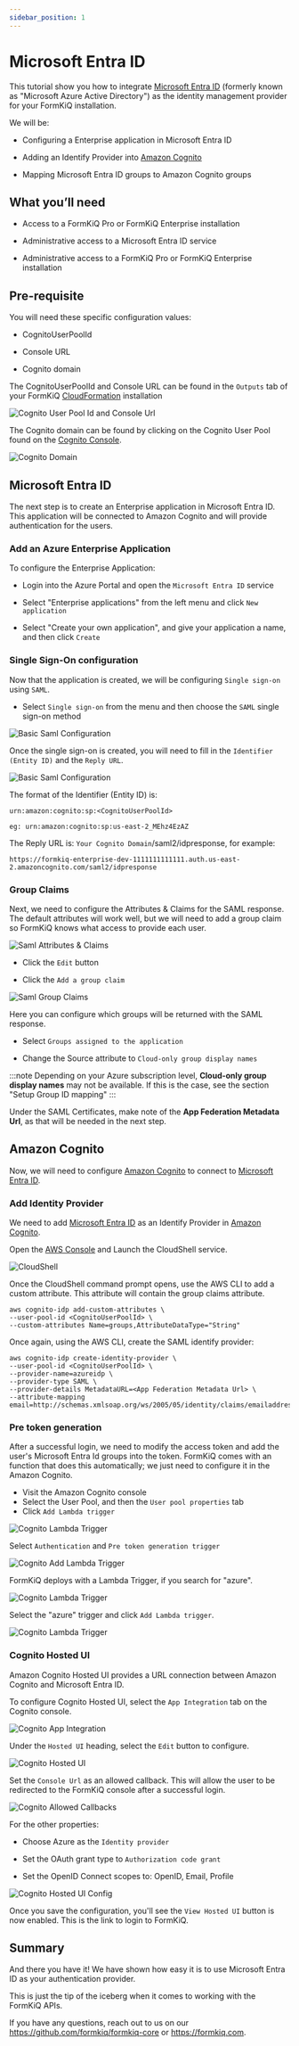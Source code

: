 ```yaml
---
sidebar_position: 1
---
```


# Microsoft Entra ID

This tutorial show you how to integrate [Microsoft Entra ID](https://www.microsoft.com/en-us/security/business/identity-access/microsoft-entra-id) (formerly known as "Microsoft Azure Active Directory") as the identity management provider for your FormKiQ installation.

We will be:

* Configuring a Enterprise application in Microsoft Entra ID

* Adding an Identify Provider into [Amazon Cognito](https://aws.amazon.com/pm/cognito)

* Mapping Microsoft Entra ID groups to Amazon Cognito groups

## What you’ll need

* Access to a FormKiQ Pro or FormKiQ Enterprise installation

* Administrative access to a Microsoft Entra ID service

* Administrative access to a FormKiQ Pro or FormKiQ Enterprise installation


## Pre-requisite

You will need these specific configuration values:

* CognitoUserPoolId

* Console URL

* Cognito domain

The CognitoUserPoolId and Console URL can be found in the `Outputs` tab of your FormKiQ [CloudFormation](https://console.aws.amazon.com/cloudformation) installation

![Cognito User Pool Id and Console Url](./img/entra-id-cf-outputs.png)

The Cognito domain can be found by clicking on the Cognito User Pool found on the [Cognito Console](https://console.aws.amazon.com/cognito/v2/idp/user-pools).

![Cognito Domain](./img/entra-id-cognito-domain.png)

## Microsoft Entra ID

The next step is to create an Enterprise application in Microsoft Entra ID. This application will be connected to Amazon Cognito and will provide authentication for the users.

### Add an Azure Enterprise Application

To configure the Enterprise Application:

* Login into the Azure Portal and open the `Microsoft Entra ID` service

* Select "Enterprise applications" from the left menu and click `New application`

* Select "Create your own application", and give your application a name, and then click `Create`

### Single Sign-On configuration

Now that the application is created, we will be configuring `Single sign-on` using `SAML`.

* Select `Single sign-on` from the menu and then choose the `SAML` single sign-on method

![Basic Saml Configuration](./img/entra-id-saml-method.png)

Once the single sign-on is created, you will need to fill in the `Identifier (Entity ID)` and the `Reply URL`.

![Basic Saml Configuration](./img/entra-id-saml-configuration.png)

The format of the Identifier (Entity ID) is:

```
urn:amazon:cognito:sp:<CognitoUserPoolId>

eg: urn:amazon:cognito:sp:us-east-2_MEhz4EzAZ
```

The Reply URL is: `Your Cognito Domain`/saml2/idpresponse, for example:
```
https://formkiq-enterprise-dev-1111111111111.auth.us-east-2.amazoncognito.com/saml2/idpresponse
```

### Group Claims

Next, we need to configure the Attributes & Claims for the SAML response. The default attributes will work well, but we will need to add a group claim so FormKiQ knows what access to provide each user.

![Saml Attributes & Claims](./img/entra-id-saml-attributes-claims.png)

* Click the `Edit` button

* Click the `Add a group claim`

![Saml Group Claims](./img/entra-id-saml-group-claims.png)

Here you can configure which groups will be returned with the SAML response.

* Select `Groups assigned to the application`

* Change the Source attribute to `Cloud-only group display names`

:::note
Depending on your Azure subscription level, **Cloud-only group display names** may not be available. If this is the case, see the section "Setup Group ID mapping"
:::

Under the SAML Certificates, make note of the **App Federation Metadata Url**, as that will be needed in the next step.

## Amazon Cognito

Now, we will need to configure [Amazon Cognito](https://aws.amazon.com/pm/cognito) to connect to [Microsoft Entra ID](https://www.microsoft.com/en-us/security/business/identity-access/microsoft-entra-id).

### Add Identity Provider 

We need to add [Microsoft Entra ID](https://www.microsoft.com/en-us/security/business/identity-access/microsoft-entra-id) as an Identify Provider in [Amazon Cognito](https://aws.amazon.com/pm/cognito).


Open the [AWS Console](https://aws.amazon.com/) and Launch the CloudShell service.

![CloudShell](./img/entra-id-cloud-shell.png)

Once the CloudShell command prompt opens, use the AWS CLI to add a custom attribute. This attribute will contain the group claims attribute.

```
aws cognito-idp add-custom-attributes \
--user-pool-id <CognitoUserPoolId> \
--custom-attributes Name=groups,AttributeDataType="String"
```

Once again, using the AWS CLI, create the SAML identify provider:

```
aws cognito-idp create-identity-provider \
--user-pool-id <CognitoUserPoolId> \
--provider-name=azureidp \
--provider-type SAML \
--provider-details MetadataURL=<App Federation Metadata Url> \
--attribute-mapping email=http://schemas.xmlsoap.org/ws/2005/05/identity/claims/emailaddress,groups=http://schemas.microsoft.com/ws/2008/06/identity/claims/groups
```

### Pre token generation

After a successful login, we need to modify the access token and add the user's Microsoft Entra Id groups into the token. FormKiQ comes with an function that does this automatically; we just need to configure it in the Amazon Cognito.

* Visit the Amazon Cognito console 
* Select the User Pool, and then the `User pool properties` tab
* Click `Add Lambda trigger`

![Cognito Lambda Trigger](./img/entra-id-cognito-pretoken.png)

Select `Authentication` and `Pre token generation trigger`

![Cognito Add Lambda Trigger](./img/entra-id-cognito-add-lambda-trigger.png)

FormKiQ deploys with a Lambda Trigger, if you search for "azure".

![Cognito Lambda Trigger](./img/entra-id-cognito-lambda-trigger.png)

Select the "azure" trigger and click `Add Lambda trigger`.

![Cognito Lambda Trigger](./img/entra-id-cognito-lambda-triggers.png)

### Cognito Hosted UI

Amazon Cognito Hosted UI provides a URL connection between Amazon Cognito and Microsoft Entra ID.

To configure Cognito Hosted UI, select the `App Integration` tab on the Cognito console.

![Cognito App Integration](./img/entra-id-cognito-app-integration.png)

Under the `Hosted UI` heading, select the `Edit` button to configure.

![Cognito Hosted UI](./img/entra-id-cognito-hosted-ui.png)

Set the `Console Url` as an allowed callback. This will allow the user to be redirected to the FormKiQ console after a successful login.

![Cognito Allowed Callbacks](./img/entra-id-cognito-hosted-ui-allowed-callback.png)

For the other properties:

* Choose Azure as the `Identity provider`

* Set the OAuth grant type to `Authorization code grant`

* Set the OpenID Connect scopes to: OpenID, Email, Profile

![Cognito Hosted UI Config](./img/entra-id-cognito-hosted-ui-config.png)

Once you save the configuration, you'll see the `View Hosted UI` button is now enabled. This is the link to login to FormKiQ.

## Summary

And there you have it! We have shown how easy it is to use Microsoft Entra ID as your authentication provider.

This is just the tip of the iceberg when it comes to working with the FormKiQ APIs.

If you have any questions, reach out to us on our https://github.com/formkiq/formkiq-core or https://formkiq.com.
